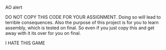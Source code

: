 AO alert

DO NOT COPY THIS CODE FOR YOUR ASSIGNMENT. Doing so will lead to terrible consequences.
Also the purpose of this project is for you to learn assembly, which is tested on final. So even if you just copy this and get away with it its over for you on final.

I HATE THIS GAME
